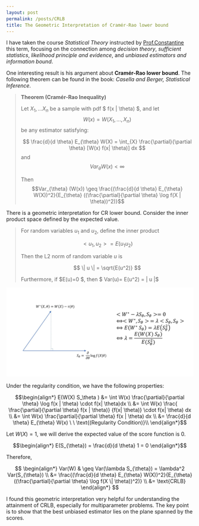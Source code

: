 ```yaml
---
layout: post
permalink: /posts/CRLB
title: The Geometric Interpretation of Cramér-Rao lower bound
---
```

I have taken the course *Statistical Theory* instructed by [Prof.Constantine](http://www.biostat.jhsph.edu/~cfrangak/)
this term, focusing on the connection among *decision theory*, *sufficient statistics*, *likelihood principle and evidence*, and *unbiased estimators and information bound*.

One interesting result is his argument about **Cramér-Rao lower bound**. The following theorem can be found in the book: *Casella and Berger, Statistical Inference*.

> **Theorem (Cramér-Rao Inequality)**
>
> Let $X_1,...X_n$ be a sample with pdf $ f(x \| \theta) $, and let $$W(x)= W(X_1,...,X_n)$$ be any estimator satisfying:
>
> $$ \frac{d}{d \theta} E_{\theta} W(X) = \int_{X} \frac{\partial}{\partial \theta} [W(x) f(x| \theta)] dx $$
> and
> $$Var_{\theta} W(x) < \infty $$
>
> Then
> $$Var_{\theta} (W(x)) \geq \frac{(\frac{d}{d \theta} E_{\theta} W(X))^2}{E_{\theta} ((\frac{\partial}{\partial \theta} \log f(X | \theta))^2)}$$

There is a geometric interpretation for CR lower bound. Consider the inner product space defined by the expected value.

> For random variables $u_1$ and $u_2$, define the inner product
>
> $$<u_1,u_2> = E(u_1 u_2)$$
>
> Then the L2 norm of random variable $u$ is
>
> $$ \| u \| = \sqrt{E(u^2)} $$
>
> Furthermore, if $E(u)=0 $, then $ Var(u)= E(u^2) = \| u \|$

<center>
<img src="/img/blog_img/proj.JPG">
</center>

Under the regularity condition, we have the following properties:

$$\begin{align*}
E(W(X) S_\theta ) &= \int W(x) \frac{\partial}{\partial \theta}  \log f(x | \theta) \cdot f(x| \theta)dx \\
&=   \int W(x) \frac{ \frac{\partial}{\partial \theta}  f(x | \theta)} {f(x| \theta)}  \cdot f(x| \theta) dx \\
&= \int W(x) \frac{\partial}{\partial \theta}  f(x | \theta) dx \\
&= \frac{d}{d \theta} E_{\theta} W(x) \ \  \text{(Regularity Condition)}\\
\end{align*}$$

Let $W(X)= 1$, we will derive the expected value of the score function is 0.

$$\begin{align*}
    E(S_{\theta}) = \frac{d}{d \theta} 1 = 0
\end{align*}$$

Therefore,

$$ \begin{align*}
Var(W) & \geq   Var(\lambda S_{\theta}) = \lambda^2 Var(S_{\theta}) \\
&= \frac{(\frac{d}{d \theta} E_{\theta} W(X))^2}{E_{\theta} ((\frac{\partial}{\partial \theta} \log f(X \| \theta))^2)}  \\
&= \text{CRLB}
\end{align*} $$

I found this geometric interpretation very helpful for understanding the attainment of CRLB, especially for multiparameter problems. The key point is to show that the best unbiased estimator lies on the plane spanned by the scores.
